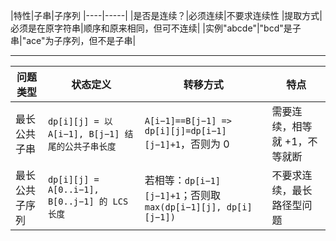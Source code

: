 
|特性|子串|子序列
|----|-----|
|是否是连续？|必须连续|不要求连续性
|提取方式|必须是在原字符串|顺序和原来相同，但可不连续|
|实例"abcde"|"bcd"是子串|"ace"为子序列，但不是子串|

---

| 问题类型    | 状态定义                                       | 转移方式                                                   | 特点               |
| ------- | ------------------------------------------ | ------------------------------------------------------ | ---------------- |
| 最长公共子串  | `dp[i][j] = 以 A[i−1], B[j−1] 结尾的公共子串长度`    | `A[i−1]==B[j−1] => dp[i][j]=dp[i−1][j−1]+1`，否则为 0      | 需要连续，相等就 +1，不等就断 |
| 最长公共子序列 | `dp[i][j] = A[0..i−1], B[0..j−1] 的 LCS 长度` | 若相等：`dp[i−1][j−1]+1`；否则取 `max(dp[i−1][j], dp[i][j−1])` | 不要求连续，最长路径型问题    |
